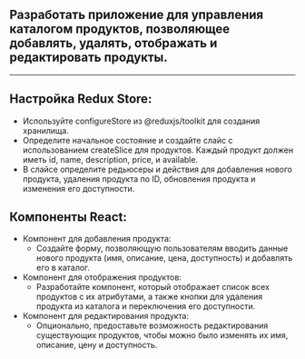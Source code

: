 ## Разработать приложение для управления каталогом продуктов, позволяющее добавлять, удалять, отображать и редактировать продукты.

---

## Настройка Redux Store:

- Используйте configureStore из @reduxjs/toolkit для создания хранилища.
- Определите начальное состояние и создайте слайс с использованием createSlice для продуктов. Каждый продукт должен иметь id, name, description, price, и available.
- В слайсе определите редьюсеры и действия для добавления нового продукта, удаления продукта по ID, обновления продукта и изменения его доступности.

## Компоненты React:

- Компонент для добавления продукта:
  - Создайте форму, позволяющую пользователям вводить данные нового продукта (имя, описание, цена, доступность) и добавлять его в каталог.
- Компонент для отображения продуктов:
  - Разработайте компонент, который отображает список всех продуктов с их атрибутами, а также кнопки для удаления продукта из каталога и переключения его доступности.
- Компонент для редактирования продукта:
  - Опционально, предоставьте возможность редактирования существующих продуктов, чтобы можно было изменять их имя, описание, цену и доступность.
